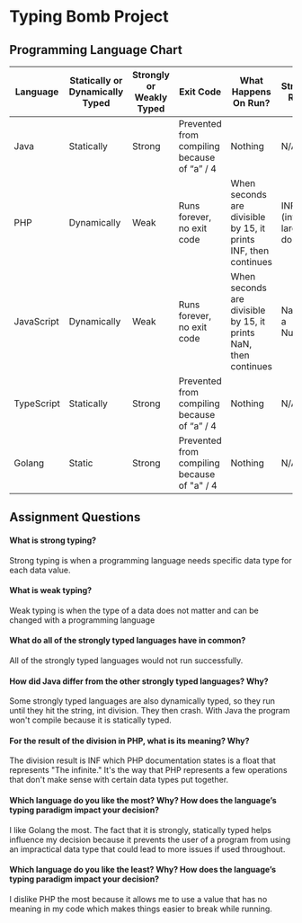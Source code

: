 # Typing Bomb Project

## Programming Language Chart

| Language | Statically or Dynamically Typed | Strongly or Weakly Typed | Exit Code | What Happens On Run? | String/Int Result |
| -------- | ------------------------------- | ------------------------ | --------- | -------------------- | ----------------- |
| Java | Statically | Strong | Prevented from compiling because of “a” / 4 | Nothing | N/A |
| PHP | Dynamically | Weak | Runs forever, no exit code | When seconds are divisible by 15, it prints INF, then continues | INF (infinitely large double) |
| JavaScript | Dynamically | Weak | Runs forever, no exit code | When seconds are divisible by 15, it prints NaN, then continues | NaN (Not a Number) |
| TypeScript | Statically | Strong | Prevented from compiling because of “a” / 4 | Nothing | N/A |
| Golang | Static | Strong | Prevented from compiling because of "a" / 4 | Nothing | N/A |


## Assignment Questions

#### What is strong typing?

Strong typing is when a programming language needs specific data type for each data value.

#### What is weak typing?

Weak typing is when the type of a data does not matter and can be changed with a programming language

#### What do all of the strongly typed languages have in common?

All of the strongly typed languages would not run successfully.

#### How did Java differ from the other strongly typed languages? Why?

Some strongly typed languages are also dynamically typed, so they run until they hit the string, int division. They then crash. With Java the program won't compile because it is statically typed.

#### For the result of the division in PHP, what is its meaning? Why?

The division result is INF which PHP documentation states is a float that represents "The infinite." It's the way that PHP represents a few operations that don't make sense with certain data types put together.

#### Which language do you like the most? Why? How does the language’s typing paradigm impact your decision?

I like Golang the most. The fact that it is strongly, statically typed helps influence my decision because it prevents the user of a program from using an impractical data type that could lead to more issues if used throughout.

#### Which language do you like the least? Why? How does the language’s typing paradigm impact your decision?

I dislike PHP the most because it allows me to use a value that has no meaning in my code which makes things easier to break while running.